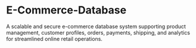 # E-Commerce-Database
A scalable and secure e-commerce database system supporting product management, customer profiles, orders, payments, shipping, and analytics for streamlined online retail operations.
